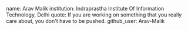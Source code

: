 name: Arav Malik
institution: Indraprastha Institute Of Information Technology, Delhi
quote: If you are working on something that you really care about, you don't have to be pushed.
github_user: Arav-Malik
